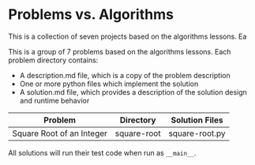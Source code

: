 # Problems vs. Algorithms

This is a collection of seven projects based on the algorithms lessons. Ea

This is a group of 7 problems based on the algorithms lessons. Each problem
directory contains:

* A description.md file, which is a copy of the problem description
* One or more python files which implement the solution
* A solution.md file, which provides a description of the solution design and
runtime behavior

| Problem | Directory | Solution Files |
|--------|------------| ---------------|
| Square Root of an Integer | square-root | square-root.py |

All solutions will run their test code when run as `__main__`.
